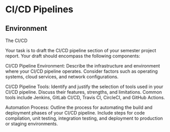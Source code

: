 # CI/CD Pipelines

## Environment
The CI/CD 

Your task is to draft the CI/CD pipeline section of your semester project report. Your draft should encompass the following components:

CI/CD Pipeline Environment:
Describe the infrastructure and environment where your CI/CD pipeline operates. Consider factors such as operating systems, cloud services, and network configurations.

CI/CD Pipeline Tools:
Identify and justify the selection of tools used in your CI/CD pipeline. Discuss their features, strengths, and limitations. Common tools include Jenkins, GitLab CI/CD, Travis CI, CircleCI, and GitHub Actions.

Automation Process:
Outline the process for automating the build and deployment phases of your CI/CD pipeline. Include steps for code compilation, unit testing, integration testing, and deployment to production or staging environments.
